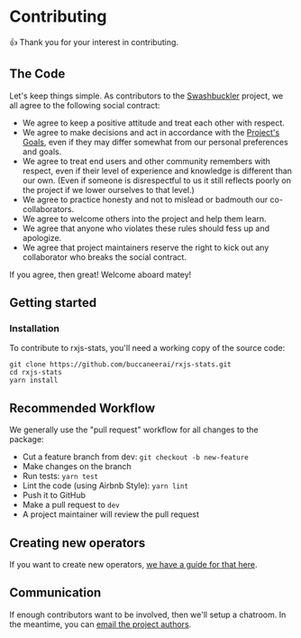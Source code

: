 # Contributing
:thumbsup: Thank you for your interest in contributing.

## The Code
Let's keep things simple.  As contributors to the [Swashbuckler](https://swashbuckler.ai) project, we all agree to the following social contract:
- We agree to keep a positive attitude and treat each other with respect.
- We agree to make decisions and act in accordance with the [Project's Goals](https://github.com/buccaneerai/rxjs-stats/blob/master/docs/Guides/ProjectGoals.md), even if they may differ somewhat from our personal preferences and goals.
- We agree to treat end users and other community remembers with respect, even if their level of experience and knowledge is different than our own. (Even if someone is disrespectful to us it still reflects poorly on the project if we lower ourselves to that level.)
- We agree to practice honesty and not to mislead or badmouth our co-collaborators.
- We agree to welcome others into the project and help them learn.
- We agree that anyone who violates these rules should fess up and apologize.  
- We agree that project maintainers reserve the right to kick out any collaborator who breaks the social contract. 

If you agree, then great! Welcome aboard matey!

## Getting started

### Installation
To contribute to rxjs-stats, you'll need a working copy of the source code:
```
git clone https://github.com/buccaneerai/rxjs-stats.git
cd rxjs-stats
yarn install
```

## Recommended Workflow
We generally use the "pull request" workflow for all changes to the package:
- Cut a feature branch from dev: `git checkout -b new-feature`
- Make changes on the branch
- Run tests: `yarn test`
- Lint the code (using Airbnb Style): `yarn lint`
- Push it to GitHub
- Make a pull request to `dev`
- A project maintainer will review the pull request

## Creating new operators
If you want to create new operators, [we have a guide for that here](https://buccaneerai/rxjs-stats/blob/master/docs/Guides/CreatingOperators.md).

## Communication
If enough contributors want to be involved, then we'll setup a chatroom.  In the meantime, you can [email the project authors](mailto:opensource@buccaneer.ai).






